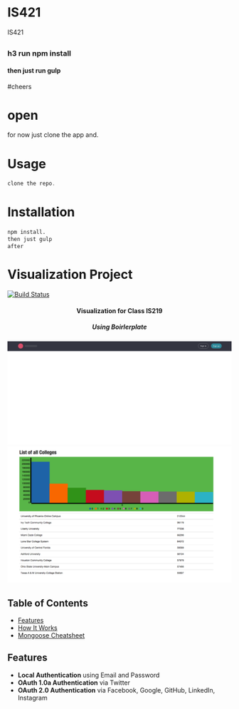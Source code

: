 # IS421
IS421 
## 
### h3 run npm install
#### then just run gulp
#cheers
# open

for now just clone the app and.

# Usage

```javascript
clone the repo.
```

# Installation

    npm install.
    then just gulp
    after 
    
Visualization Project
=======================
[![Build Status](https://travis-ci.org/dguardia/visualization219.svg)](https://travis-ci.org/dguardia/visualization219)
<h4 align="center">Visualization for Class IS219 </h4>
<h5 align="center">Using Boirlerplate</h5>

![](https://github.com/ac486/IS421/blob/master/public/img/Screenshot%202015-09-29%2018.20.55.png)
![](https://github.com/dguardia/visualization219/blob/master/public/img/daveg1.png)

Table of Contents
-----------------

- [Features](#features)
- [How It Works](#how-it-works-mini-guides)
- [Mongoose Cheatsheet](#mongoose-cheatsheet)

Features
--------

- **Local Authentication** using Email and Password
- **OAuth 1.0a Authentication** via Twitter
- **OAuth 2.0 Authentication** via Facebook, Google, GitHub, LinkedIn, Instagram